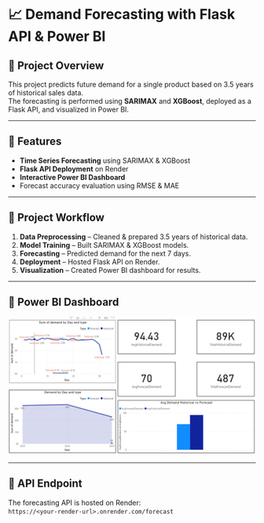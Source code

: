 # 📈 Demand Forecasting with Flask API & Power BI

## 🔹 Project Overview
This project predicts future demand for a single product based on 3.5 years of historical sales data.  
The forecasting is performed using **SARIMAX** and **XGBoost**, deployed as a Flask API, and visualized in Power BI.

---

## 🔹 Features
- **Time Series Forecasting** using SARIMAX & XGBoost
- **Flask API Deployment** on Render
- **Interactive Power BI Dashboard**
- Forecast accuracy evaluation using RMSE & MAE

---

## 🔹 Project Workflow
1. **Data Preprocessing** – Cleaned & prepared 3.5 years of historical data.
2. **Model Training** – Built SARIMAX & XGBoost models.
3. **Forecasting** – Predicted demand for the next 7 days.
4. **Deployment** – Hosted Flask API on Render.
5. **Visualization** – Created Power BI dashboard for results.

---

## 🔹 Power BI Dashboard
![Power BI Screenshot](powerbi_dashboard.PNG)

---

## 🔹 API Endpoint
The forecasting API is hosted on Render:  
`https://<your-render-url>.onrender.com/forecast`

